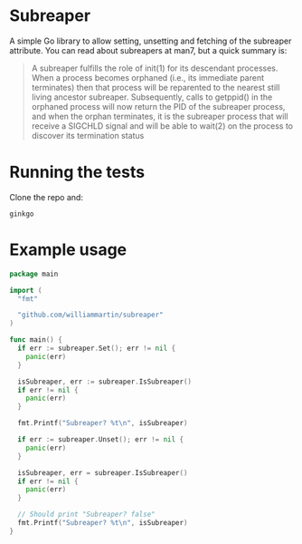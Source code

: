 # Subreaper

A simple Go library to allow setting, unsetting and fetching of the subreaper attribute. You can read about subreapers at man7, but a quick summary is:

> A subreaper fulfills the role of init(1) for its descendant processes. When a process becomes orphaned (i.e., its immediate parent terminates) then that process will be reparented to the nearest still living ancestor subreaper. Subsequently, calls to getppid() in the orphaned process will now return the PID of the subreaper process, and when the orphan terminates, it is the subreaper process that will receive a SIGCHLD signal and will be able to wait(2) on the process to discover its termination status

# Running the tests

Clone the repo and:

```
ginkgo
```

# Example usage

```go
package main

import (
  "fmt"

  "github.com/williammartin/subreaper"
)

func main() {
  if err := subreaper.Set(); err != nil {
    panic(err)
  }

  isSubreaper, err := subreaper.IsSubreaper()
  if err != nil {
    panic(err)
  }

  fmt.Printf("Subreaper? %t\n", isSubreaper)

  if err := subreaper.Unset(); err != nil {
    panic(err)
  }

  isSubreaper, err = subreaper.IsSubreaper()
  if err != nil {
    panic(err)
  }

  // Should print "Subreaper? false"
  fmt.Printf("Subreaper? %t\n", isSubreaper)
}
```
